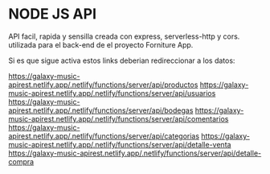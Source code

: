 # NODE JS API

API facil, rapida y sensilla creada con express, serverless-http y cors.
utilizada para el back-end de el proyecto Forniture App.

Si es que sigue activa estos links deberian redireccionar a los datos:

https://galaxy-music-apirest.netlify.app/.netlify/functions/server/api/productos
https://galaxy-music-apirest.netlify.app/.netlify/functions/server/api/usuarios
https://galaxy-music-apirest.netlify.app/.netlify/functions/server/api/bodegas
https://galaxy-music-apirest.netlify.app/.netlify/functions/server/api/comentarios
https://galaxy-music-apirest.netlify.app/.netlify/functions/server/api/categorias
https://galaxy-music-apirest.netlify.app/.netlify/functions/server/api/detalle-venta
https://galaxy-music-apirest.netlify.app/.netlify/functions/server/api/detalle-compra